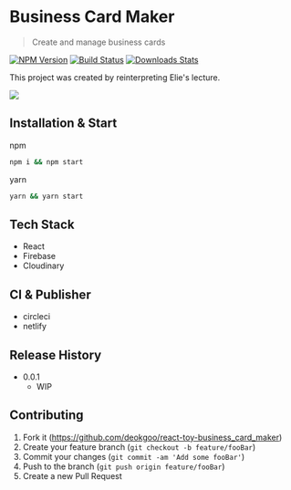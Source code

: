 # Business Card Maker
> Create and manage business cards

[![NPM Version][npm-image]][npm-url]
[![Build Status][travis-image]][travis-url]
[![Downloads Stats][npm-downloads]][npm-url]

This project was created by reinterpreting Elie's lecture.

![](header.png)

## Installation & Start

npm

```sh
npm i && npm start
```

yarn

```sh
yarn && yarn start
```

## Tech Stack
- React
- Firebase
- Cloudinary

## CI & Publisher
- circleci
- netlify

## Release History

* 0.0.1
    * WIP

## Contributing

1. Fork it (https://github.com/deokgoo/react-toy-business_card_maker)
2. Create your feature branch (`git checkout -b feature/fooBar`)
3. Commit your changes (`git commit -am 'Add some fooBar'`)
4. Push to the branch (`git push origin feature/fooBar`)
5. Create a new Pull Request

<!-- Markdown link & img dfn's -->
[npm-image]: https://img.shields.io/npm/v/datadog-metrics.svg?style=flat-square
[npm-url]: https://npmjs.org/package/datadog-metrics
[npm-downloads]: https://img.shields.io/npm/dm/datadog-metrics.svg?style=flat-square
[travis-image]: https://img.shields.io/travis/dbader/node-datadog-metrics/master.svg?style=flat-square
[travis-url]: https://travis-ci.org/dbader/node-datadog-metrics
